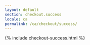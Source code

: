 ```yaml
---
layout: default
section: checkout.success
locale: ca
permalink: /ca/checkout/success/
---
```


{% include checkout-success.html %}
